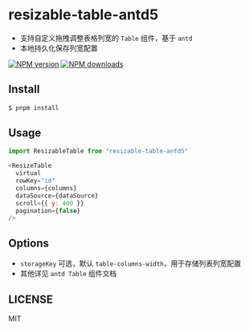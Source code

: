 # resizable-table-antd5
- 支持自定义拖拽调整表格列宽的 `Table` 组件，基于 `antd`
- 本地持久化保存列宽配置

[![NPM version](https://img.shields.io/npm/v/resizable-table-antd5.svg?style=flat)](https://npmjs.com/package/resizable-table-antd5)
[![NPM downloads](http://img.shields.io/npm/dm/resizable-table-antd5.svg?style=flat)](https://npmjs.com/package/resizable-table-antd5)

## Install

```bash
$ pnpm install
```

## Usage

``` javascript
import ResizableTable from "resizable-table-antd5"

<ResizeTable
  virtual
  rowKey="id"
  columns={columns}
  dataSource={dataSource}
  scroll={{ y: 400 }}
  pagination={false}
/>
```

## Options

- `storageKey` 可选，默认 `table-columns-width`，用于存储列表列宽配置
- 其他详见 `antd Table` 组件文档


## LICENSE

MIT
